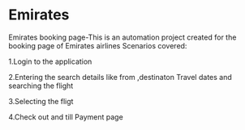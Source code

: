 # Emirates
Emirates booking page-This is an automation project created  for the booking page of Emirates airlines
Scenarios covered: 

1.Login to the application 

2.Entering the search details like from ,destinaton Travel dates and searching the flight

3.Selecting the fligt 

4.Check out and till Payment page 
